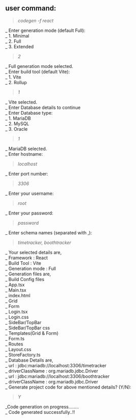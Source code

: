 ## user command:

> *codegen -f react*

_ Enter generation mode (default  Full):\
_ 1. Minimal\
_ 2. Full\
_ 3. Extended

> *2*

_ Full generation mode selected.\
_ Enter build tool (default Vite):\
_ 1. Vite\
_ 2. Rollup

> *1*

_ Vite selected.\
_ Enter Database details to continue\
_  Enter Database type:\
_ 1. MariaDB\
_ 2. MySQL\
_ 3. Oracle

> *1*

_ MariaDB selected.\
_ Enter hostname:

> *localhost*

_ Enter port number:

> *3306*

_ Enter your username:

> *root*

_ Enter your password:

> *password*

_ Enter schema names (separated with ,):

> *timetracker, boothtracker*

_ Your selected details are,\
_ Framework		:	React\
_ Build Tool		:	Vite\
_ Generation mode	:	Full\
_ Generation files are,\
_ Build Config files\
_ App.tsx\
_ Main.tsx\
_ index.html\
_ Grid\
_ Form\
_ Login.tsx\
_ Login.css\
_ SideBar/TopBar\
_ SideBar/TopBar css\
_ Templates(Grid & Form)\
_ Form.ts\
_ Routes\
_ Layout.css\
_ StoreFactory.ts\
_ Database Details are,\
_ url 			:	 jdbc:mariadb://localhost:3306/timetracker\
_ driverClassName	: 	org.mariadb.jdbc.Driver\
_ url 			:	 jdbc:mariadb://localhost:3306/boothtracker\
_ driverClassName	: 	org.mariadb.jdbc.Driver\
_ Generate project code for above mentioned details? (Y/N):

> *Y*

_Code generation on progress........\
_ Code generated successfully..!!



